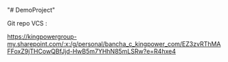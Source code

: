 "# DemoProject" 


Git repo VCS :

https://kingpowergroup-my.sharepoint.com/:x:/g/personal/bancha_c_kingpower_com/EZ3zvRThMAFFoxZ9jTHCowQBfJjd-HwB5m7YHhN85mLSRw?e=R4hxe4

